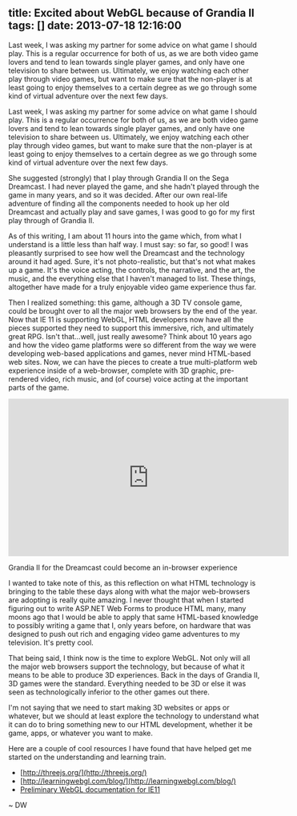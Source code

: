 title: Excited about WebGL because of Grandia II
tags: []
date: 2013-07-18 12:16:00
---
Last week, I was asking my partner for some advice on what game I should play. This is a regular occurrence for both of us, as we are both video game lovers and tend to lean towards single player games, and only have one television to share between us. Ultimately, we enjoy watching each other play through video games, but want to make sure that the non-player is at least going to enjoy themselves to a certain degree as we go through some kind of virtual adventure over the next few days. 
<!-- more -->

Last week, I was asking my partner for some advice on what game I should play. This is a regular occurrence for both of us, as we are both video game lovers and tend to lean towards single player games, and only have one television to share between us. Ultimately, we enjoy watching each other play through video games, but want to make sure that the non-player is at least going to enjoy themselves to a certain degree as we go through some kind of virtual adventure over the next few days. 

She suggested (strongly) that I play through Grandia II on the Sega Dreamcast. I had never played the game, and she hadn't played through the game in many years, and so it was decided. After our own real-life adventure of finding all the components needed to hook up her old Dreamcast and actually play and save games, I was good to go for my first play through of Grandia II. 

As of this writing, I am about 11 hours into the game which, from what I understand is a little less than half way. I must say: so far, so good! I was pleasantly surprised to see how well the Dreamcast and the technology around it had aged. Sure, it's not photo-realistic, but that's not what makes up a game. It's the voice acting, the controls, the narrative, and the art, the music, and the everything else that I haven't managed to list. These things, altogether have made for a truly enjoyable video game experience thus far. 

Then I realized something: this game, although a 3D TV console game, could be brought over to all the major web browsers by the end of the year. Now that IE 11 is supporting WebGL, HTML developers now have all the pieces supported they need to support this immersive, rich, and ultimately great RPG. Isn't that…well, just really awesome? Think about 10 years ago and how the video game platforms were so different from the way we were developing web-based applications and games, never mind HTML-based web sites. Now, we can have the pieces to create a true multi-platform web experience inside of a web-browser, complete with 3D graphic, pre-rendered video, rich music, and (of course) voice acting at the important parts of the game. 

<iframe width="560" height="315" src="https://www.youtube.com/embed/3J_fCr_r7Jk" frameborder="0"></iframe>

Grandia II for the Dreamcast could become an in-browser experience 

I wanted to take note of this, as this reflection on what HTML technology is bringing to the table these days along with what the major web-browsers are adopting is really quite amazing. I never thought that when I started figuring out to write ASP.NET Web Forms to produce HTML many, many moons ago that I would be able to apply that same HTML-based knowledge to possibly writing a game that I, only years before, on hardware that was designed to push out rich and engaging video game adventures to my television. It's pretty cool. 

That being said, I think now is the time to explore WebGL. Not only will all the major web browsers support the technology, but because of what it means to be able to produce 3D experiences. Back in the days of Grandia II, 3D games were the standard. Everything needed to be 3D or else it was seen as technologically inferior to the other games out there. 

I'm not saying that we need to start making 3D websites or apps or whatever, but we should at least explore the technology to understand what it can do to bring something new to our HTML development, whether it be game, apps, or whatever you want to make. 

Here are a couple of cool resources I have found that have helped get me started on the understanding and learning train. 

*   [http://threejs.org/](http://threejs.org/)
*   [http://learningwebgl.com/blog/](http://learningwebgl.com/blog/)
*   [Preliminary WebGL documentation for IE11](http://msdn.microsoft.com/en-us/library/ie/bg182648%28v=vs.85%29.aspx)

~ DW